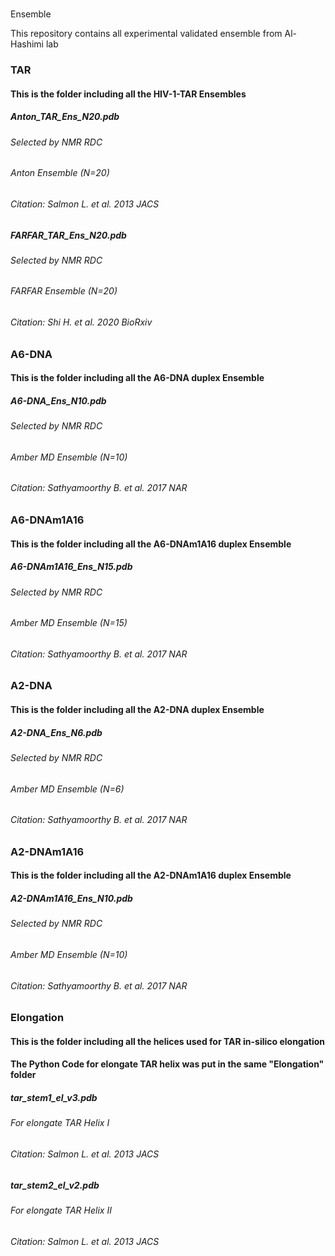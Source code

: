 #
Ensemble

This repository contains all experimental validated ensemble from Al-Hashimi lab


### TAR
#### This is the folder including all the HIV-1-TAR Ensembles

##### Anton_TAR_Ens_N20.pdb
###### Selected by NMR RDC
###### Anton Ensemble (N=20)
###### Citation: Salmon L. et al. 2013 JACS

##### FARFAR_TAR_Ens_N20.pdb
###### Selected by NMR RDC
###### FARFAR Ensemble (N=20)
###### Citation: Shi H. et al. 2020 BioRxiv

### A6-DNA
#### This is the folder including all the A6-DNA duplex Ensemble

##### A6-DNA_Ens_N10.pdb
###### Selected by NMR RDC
###### Amber MD Ensemble (N=10)
###### Citation: Sathyamoorthy B. et al. 2017 NAR

### A6-DNAm1A16
#### This is the folder including all the A6-DNAm1A16 duplex Ensemble

##### A6-DNAm1A16_Ens_N15.pdb
###### Selected by NMR RDC
###### Amber MD Ensemble (N=15)
###### Citation: Sathyamoorthy B. et al. 2017 NAR

### A2-DNA
#### This is the folder including all the A2-DNA duplex Ensemble

##### A2-DNA_Ens_N6.pdb
###### Selected by NMR RDC
###### Amber MD Ensemble (N=6)
###### Citation: Sathyamoorthy B. et al. 2017 NAR

### A2-DNAm1A16
#### This is the folder including all the A2-DNAm1A16 duplex Ensemble

##### A2-DNAm1A16_Ens_N10.pdb
###### Selected by NMR RDC
###### Amber MD Ensemble (N=10)
###### Citation: Sathyamoorthy B. et al. 2017 NAR

### Elongation
#### This is the folder including all the helices used for TAR in-silico elongation
#### The Python Code for elongate TAR helix was put in the same "Elongation" folder

##### tar_stem1_el_v3.pdb
###### For elongate TAR Helix I
###### Citation: Salmon L. et al. 2013 JACS

##### tar_stem2_el_v2.pdb 
###### For elongate TAR Helix II
###### Citation: Salmon L. et al. 2013 JACS

